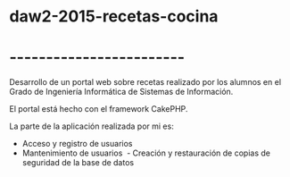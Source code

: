 # daw2-2015-recetas-cocina
# ------------------------

Desarrollo de un portal web sobre recetas realizado por los alumnos en el Grado de Ingeniería Informática de Sistemas de
Información.

El portal está hecho con el framework CakePHP.

La parte de la aplicación realizada por mi es: 
  - Acceso y registro de usuarios
  - Mantenimiento de usuarios
  - Creación y restauración de copias de seguridad de la base de datos
